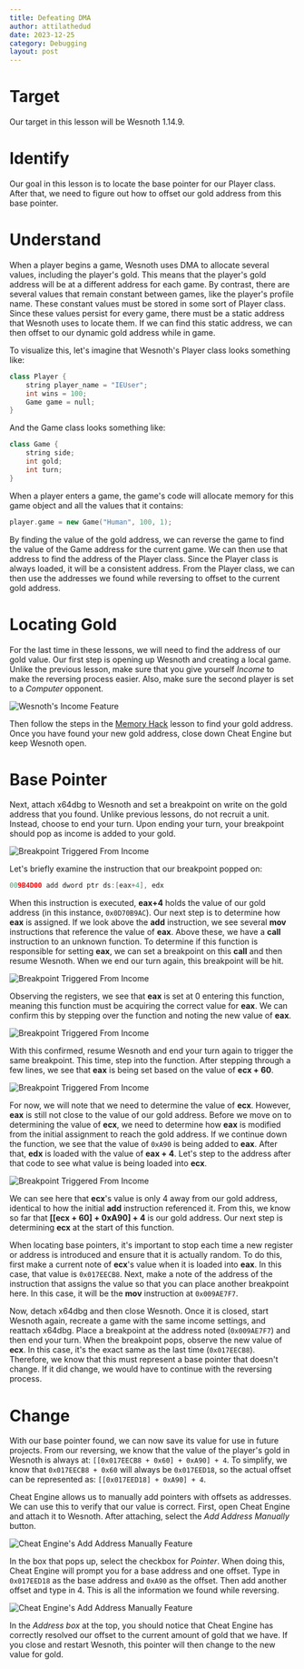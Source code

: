 ```yaml
---
title: Defeating DMA
author: attilathedud
date: 2023-12-25
category: Debugging
layout: post
---
```


# Target
Our target in this lesson will be Wesnoth 1.14.9.

# Identify

Our goal in this lesson is to locate the base pointer for our Player class.
After that, we need to figure out how to offset our gold address from this
base pointer.

# Understand

When a player begins a game, Wesnoth uses DMA to allocate several values,
including the player's gold. This means that the player's gold address
will be at a different address for each game. By contrast, there are
several values that remain constant between games, like the player's
profile name. These constant values must be stored in some sort of Player
class. Since these values persist for every game, there must be a static
address that Wesnoth uses to locate them. If we can find this static
address, we can then offset to our dynamic gold address while in game.


To visualize this, let's imagine that Wesnoth's Player class looks
something like:

```c++
class Player {
    string player_name = "IEUser";
    int wins = 100;
    Game game = null;
}
```

And the Game class looks something like:
```c++
class Game {
    string side;
    int gold;
    int turn;
}
```

When a player enters a game, the game's code will allocate memory for this
game object and all the values that it contains:

```c++
player.game = new Game("Human", 100, 1);
```


By finding the value of the gold address, we can reverse the game to find
the value of the Game address for the current game. We can then use that
address to find the address of the Player class. Since the Player class is
always loaded, it will be a consistent address. From the Player class, we
can then use the addresses we found while reversing to offset to the
current gold address.

# Locating Gold

For the last time in these lessons, we will need to find the address of our
gold value. Our first step is opening up Wesnoth and creating a local
game. Unlike the previous lesson, make sure that you give yourself
*Income* to make the reversing process easier. Also, make sure the
second player is set to a *Computer* opponent.

![Wesnoth's Income Feature](/assets/images/2/9/wesnoth1.png)

Then follow the steps in the [Memory Hack](/pages/1/05/) lesson to
find your gold address. Once you have found your new gold address, close
down Cheat Engine but keep Wesnoth open.

# Base Pointer

Next, attach x64dbg to Wesnoth and set a breakpoint on write on the gold
address that you found. Unlike previous lessons, do not recruit a unit.
Instead, choose to end your turn. Upon ending your turn, your breakpoint
should pop as income is added to your gold.

![Breakpoint Triggered From Income](/assets/images/2/9/wesnoth2.png)

Let's briefly examine the instruction that our breakpoint popped on:

```c++
009B4D00 add dword ptr ds:[eax+4], edx
```

When this instruction is executed, **eax+4** holds the value
of our gold address (in this instance, `0x0D70B9AC`). Our next
step is to determine how **eax** is assigned. If we look
above the **add** instruction, we see several
**mov** instructions that reference the value of
**eax**. Above these, we have a
**call** instruction to an unknown function. To determine if
this function is responsible for setting **eax**, we can set
a breakpoint on this **call** and then resume Wesnoth. When
we end our turn again, this breakpoint will be hit.

![Breakpoint Triggered From Income](/assets/images/2/9/wesnoth3.png)

Observing the registers, we see that **eax** is set at 0
entering this function, meaning this function must be acquiring the
correct value for **eax**. We can confirm this by stepping
over the function and noting the new value of **eax**.

![Breakpoint Triggered From Income](/assets/images/2/9/wesnoth4.png)

With this confirmed, resume Wesnoth and end your turn again to trigger the
same breakpoint. This time, step into the function. After stepping through
a few lines, we see that **eax** is being set based on the
value of **ecx + 60**.

![Breakpoint Triggered From Income](/assets/images/2/9/wesnoth5.png)

For now, we will note that we need to determine the value of
**ecx**. However, **eax** is still not close to
the value of our gold address. Before we move on to determining the value
of **ecx**, we need to determine how **eax** is
modified from the initial assignment to reach the gold address. If we
continue down the function, we see that the value of `0xA90` is
being added to **eax**. After that, **edx** is
loaded with the value of **eax + 4**. Let's step to the
address after that code to see what value is being loaded into
**ecx**.

![Breakpoint Triggered From Income](/assets/images/2/9/wesnoth6.png)

We can see here that **ecx**'s value is only 4 away from our
gold address, identical to how the initial
**add** instruction referenced it. From this, we know so far
that **[[ecx + 60] + 0xA90] + 4** is our gold address. Our
next step is determining **ecx** at the start of this function.

When locating base pointers, it's important to stop each time a new
register or address is introduced and ensure that it is actually random.
To do this, first make a current note of **ecx**'s value when
it is loaded into **eax**. In this case, that value is
`0x017EECB8`. Next, make a note of the address of the
instruction that assigns the value so that you can place another
breakpoint here. In this case, it will be the
**mov** instruction at `0x009AE7F7`.

Now, detach x64dbg and then close Wesnoth. Once it is closed, start
Wesnoth again, recreate a game with the same income settings, and reattach
x64dbg. Place a breakpoint at the address noted (`0x009AE7F7`)
and then end your turn. When the breakpoint pops, observe the new value of
**ecx**. In this case, it's the exact same as the last time
(`0x017EECB8`). Therefore, we know that this must represent a
base pointer that doesn't change. If it did change, we would have to
continue with the reversing process.

# Change

With our base pointer found, we can now save its value for use in future
projects. From our reversing, we know that the value of the player's gold
in Wesnoth is always at: `[[0x017EECB8 + 0x60] + 0xA90] + 4`.
To simplify, we know that `0x017EECB8 + 0x60` will always be
`0x017EED18`, so the actual offset can be represented as:
`[[0x017EED18] + 0xA90] + 4`.

Cheat Engine allows us to manually add pointers with offsets as addresses.
We can use this to verify that our value is correct. First, open Cheat
Engine and attach it to Wesnoth. After attaching, select the
*Add Address Manually* button.

![Cheat Engine's Add Address Manually Feature](/assets/images/2/9/wesnoth7.png)

In the box that pops up, select the checkbox for *Pointer*. When
doing this, Cheat Engine will prompt you for a base address and one
offset. Type in `0x017EED18` as the base address and
`0xA90` as the offset. Then add another offset and type in 4.
This is all the information we found while reversing.

![Cheat Engine's Add Address Manually Feature](/assets/images/2/9/wesnoth8.png)

In the *Address box* at the top, you should notice that Cheat Engine
has correctly resolved our offset to the current amount of gold that we
have. If you close and restart Wesnoth, this pointer will then change to
the new value for gold.

&nbsp;
